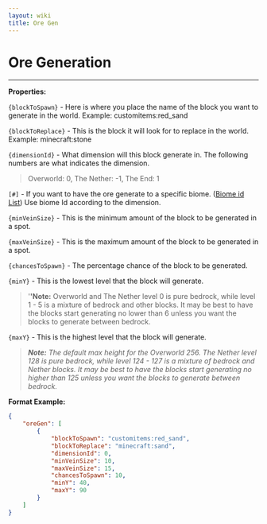 ```yaml
---
layout: wiki
title: Ore Gen
---
```


# Ore Generation
___

**Properties:**

`{blockToSpawn}` - Here is where you place the
name of the block you want to generate in the world. Example:
customitems:red\_sand

`{blockToReplace}` - This is the block it will
look for to replace in the world. Example: minecraft:stone

`{dimensionId}` - What dimension will this block
generate in. The following numbers are what indicates the dimension.

> Overworld: 0, The Nether: -1, The End: 1

`[#]` - If you want to have the
ore generate to a specific biome. ([Biome id
List](biome_id_list "wikilink")) Use biome Id according to the dimension.

`{minVeinSize}` - This is the minimum amount of
the block to be generated in a spot.

`{maxVeinSize}` - This is the maximum amount of
the block to be generated in a spot.

`{chancesToSpawn}` - The percentage chance of the
block to be generated.

`{minY}` - This is the lowest level that the
block will generate.

> '**'Note:** Overworld and The Nether level 0 is pure bedrock, while
level 1 - 5 is a mixture of bedrock and other blocks. It may be best to
have the blocks start generating no lower than 6 unless you want the
blocks to generate between bedrock.

`{maxY}` - This is the highest level that the
block will generate.

> ***Note:** The default max height for the Overworld 256. The Nether
level 128 is pure bedrock, while level 124 - 127 is a mixture of bedrock
and Nether blocks. It may be best to have the blocks start generating no
higher than 125 unless you want the blocks to generate between bedrock.*

**Format Example:**

``` json
{
    "oreGen": [
        {
            "blockToSpawn": "customitems:red_sand",
            "blockToReplace": "minecraft:sand",
            "dimensionId": 0,
            "minVeinSize": 10,
            "maxVeinSize": 15,
            "chancesToSpawn": 10,
            "minY": 40,
            "maxY": 90
        }
    ]
}
```
